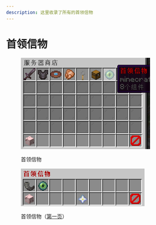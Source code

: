 ```yaml
---
description: 这里收录了所有的首领信物
---
```


# 首领信物

<figure><img src="../../.gitbook/assets/image (16).png" alt=""><figcaption><p>首领信物</p></figcaption></figure>

<figure><img src="../../.gitbook/assets/image (15).png" alt=""><figcaption><p>首领信物（<a href="../../xin-shou-kuai-su-shang-shou/you-xi-liu-cheng/zhan-qian-zhun-bei/xi-tong-shang-dian.md">第一页</a>）</p></figcaption></figure>
